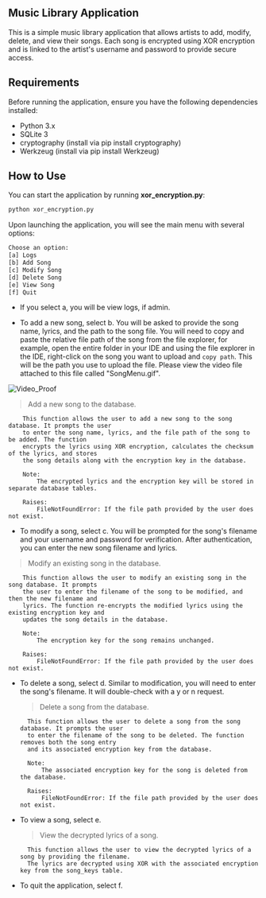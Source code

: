 ## Music Library Application

This is a simple music library application that allows artists to add, modify, delete, and view their songs. Each song is encrypted using XOR encryption and is linked to the artist's username and password to provide secure access.

## Requirements

Before running the application, ensure you have the following dependencies installed:

- Python 3.x
- SQLite 3
- cryptography (install via pip install cryptography)
- Werkzeug (install via pip install Werkzeug)

## How to Use

You can start the application by running **xor_encryption.py**:

```bash
python xor_encryption.py
```

Upon launching the application, you will see the main menu with several options:

```bash
Choose an option:
[a] Logs
[b] Add Song
[c] Modify Song
[d] Delete Song
[e] View Song
[f] Quit
```

- If you select a, you will be view logs, if admin.

- To add a new song, select b. You will be asked to provide the song name, lyrics, and the path to the song file. You will need to copy and paste the relative file path of the song from the file explorer, for example, open the entire folder in your IDE and using the file explorer in the IDE, right-click on the song you want to upload and `copy path`. This will be the path you use to upload the file. Please view the video file attached to this file called "SongMenu.gif".

![Video_Proof](https://github.com/stoodlesz/encrypt_tracks/assets/29131646/27d3ee9f-9df3-4643-b4ff-8f02652e30d1)

  > Add a new song to the database.

        This function allows the user to add a new song to the song database. It prompts the user
        to enter the song name, lyrics, and the file path of the song to be added. The function
        encrypts the lyrics using XOR encryption, calculates the checksum of the lyrics, and stores
        the song details along with the encryption key in the database.

        Note:
            The encrypted lyrics and the encryption key will be stored in separate database tables.

        Raises:
            FileNotFoundError: If the file path provided by the user does not exist.


- To modify a song, select c. You will be prompted for the song's filename and your username and password for verification. After authentication, you can enter the new song filename and lyrics.
 > Modify an existing song in the database.

        This function allows the user to modify an existing song in the song database. It prompts
        the user to enter the filename of the song to be modified, and then the new filename and
        lyrics. The function re-encrypts the modified lyrics using the existing encryption key and
        updates the song details in the database.

        Note:
            The encryption key for the song remains unchanged.

        Raises:
            FileNotFoundError: If the file path provided by the user does not exist.

- To delete a song, select d. Similar to modification, you will need to enter the song's filename. It will double-check with a y or n request.
  > Delete a song from the database.

        This function allows the user to delete a song from the song database. It prompts the user
        to enter the filename of the song to be deleted. The function removes both the song entry
        and its associated encryption key from the database.

        Note:
            The associated encryption key for the song is deleted from the database.

        Raises:
            FileNotFoundError: If the file path provided by the user does not exist.

- To view a song, select e.
  > View the decrypted lyrics of a song.

        This function allows the user to view the decrypted lyrics of a song by providing the filename.
        The lyrics are decrypted using XOR with the associated encryption key from the song_keys table.

- To quit the application, select f.
